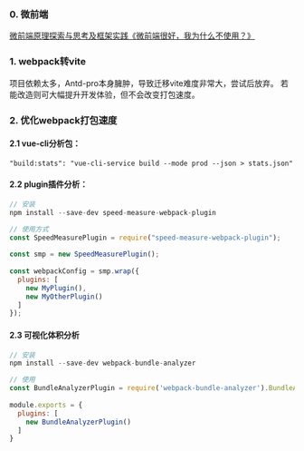 <!--
 * @Author: ShawnPhang
 * @Date: 2021-12-21 15:04:45
 * @Description:  
 * @LastEditors: ShawnPhang
 * @LastEditTime: 2022-05-17 14:54:36
 * @site: book.palxp.com / blog.palxp.com
-->

### 0. 微前端

[微前端原理探索与思考及框架实践《微前端很好，我为什么不使用？》](https://juejin.cn/post/7098616772906975268)

### 1. webpack转vite

项目依赖太多，Antd-pro本身臃肿，导致迁移vite难度非常大，尝试后放弃。
若能改造则可大幅提升开发体验，但不会改变打包速度。

### 2. 优化webpack打包速度

#### 2.1 vue-cli分析包：

`"build:stats": "vue-cli-service build --mode prod --json > stats.json"`

#### 2.2 plugin插件分析：
```js
// 安装
npm install --save-dev speed-measure-webpack-plugin

// 使用方式
const SpeedMeasurePlugin = require("speed-measure-webpack-plugin");
 
const smp = new SpeedMeasurePlugin();
 
const webpackConfig = smp.wrap({
  plugins: [
    new MyPlugin(),
    new MyOtherPlugin()
  ]
});
```

#### 2.3 可视化体积分析
```js
// 安装
npm install --save-dev webpack-bundle-analyzer

// 使用
const BundleAnalyzerPlugin = require('webpack-bundle-analyzer').BundleAnalyzerPlugin;
 
module.exports = {
  plugins: [
    new BundleAnalyzerPlugin()
  ]
}
```